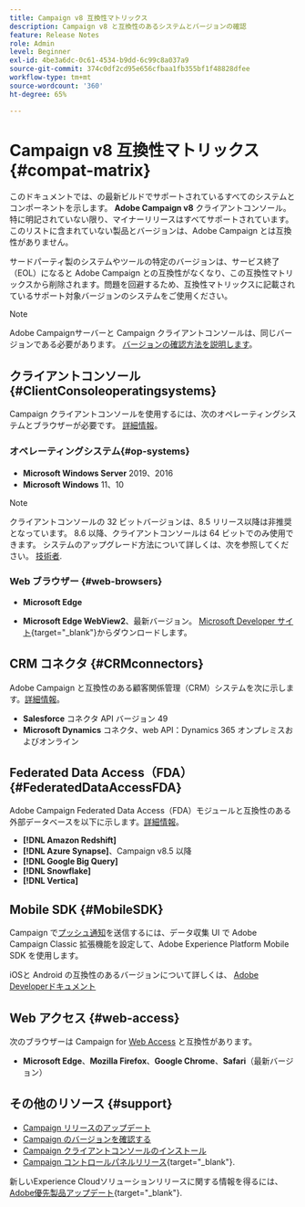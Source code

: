 ```yaml
---
title: Campaign v8 互換性マトリックス
description: Campaign v8 と互換性のあるシステムとバージョンの確認
feature: Release Notes
role: Admin
level: Beginner
exl-id: 4be3a6dc-0c61-4534-b9dd-6c99c8a037a9
source-git-commit: 374c0df2cd95e656cfbaa1fb355bf1f48828dfee
workflow-type: tm+mt
source-wordcount: '360'
ht-degree: 65%

---
```


# Campaign v8 互換性マトリックス {#compat-matrix}

このドキュメントでは、の最新ビルドでサポートされているすべてのシステムとコンポーネントを示します。 **Adobe Campaign v8** クライアントコンソール。 特に明記されていない限り、マイナーリリースはすべてサポートされています。このリストに含まれていない製品とバージョンは、Adobe Campaign とは互換性がありません。

サードパーティ製のシステムやツールの特定のバージョンは、サービス終了（EOL）になると Adobe Campaign との互換性がなくなり、この互換性マトリックスから削除されます。問題を回避するため、互換性マトリックスに記載されているサポート対象バージョンのシステムをご使用ください。

>[!NOTE]
>
>Adobe Campaignサーバーと Campaign クライアントコンソールは、同じバージョンである必要があります。 [バージョンの確認方法を説明します](upgrades.md#version)。

## クライアントコンソール {#ClientConsoleoperatingsystems}

Campaign クライアントコンソールを使用するには、次のオペレーティングシステムとブラウザーが必要です。 [詳細情報](connect.md)。

### オペレーティングシステム{#op-systems}

* **Microsoft Windows Server** 2019、2016
* **Microsoft Windows** 11、10

>[!NOTE]
>
>クライアントコンソールの 32 ビットバージョンは、8.5 リリース以降は非推奨となっています。 8.6 以降、クライアントコンソールは 64 ビットでのみ使用できます。 システムのアップグレード方法について詳しくは、次を参照してください。 [技術者](../../technotes/upgrades/console.md).

### Web ブラウザー {#web-browsers}

* **Microsoft Edge**

* **Microsoft Edge WebView2**、最新バージョン。 [Microsoft Developer サイト](http://www.adobe.com/go/acc-ms-webview2-runtime-download_jp){target="_blank"}からダウンロードします。

## CRM コネクタ {#CRMconnectors}

Adobe Campaign と互換性のある顧客関係管理（CRM）システムを次に示します。[詳細情報](../connect/crm.md)。

* **Salesforce** コネクタ API バージョン 49
* **Microsoft Dynamics** コネクタ、web API：Dynamics 365 オンプレミスおよびオンライン

## Federated Data Access（FDA）{#FederatedDataAccessFDA}

Adobe Campaign Federated Data Access（FDA）モジュールと互換性のある外部データベースを以下に示します。[詳細情報](../connect/fda.md)。

* **[!DNL Amazon Redshift]**
* **[!DNL Azure Synapse]**、Campaign v8.5 以降
* **[!DNL Google Big Query]**
* **[!DNL Snowflake]**
* **[!DNL Vertica]**

## Mobile SDK {#MobileSDK}

Campaign で[プッシュ通知](../send/push.md)を送信するには、データ収集 UI で Adobe Campaign Classic 拡張機能を設定して、Adobe Experience Platform Mobile SDK を使用します。

iOSと Android の互換性のあるバージョンについて詳しくは、 [Adobe Developerドキュメント](https://developer.adobe.com/client-sdks/home/)

## Web アクセス {#web-access}

次のブラウザーは Campaign for [Web Access](connect.md#web-access) と互換性があります。

* **Microsoft Edge**、**Mozilla Firefox**、**Google Chrome**、**Safari**（最新バージョン）


## その他のリソース {#support}

* [Campaign リリースのアップデート](upgrades.md)
* [Campaign のバージョンを確認する](upgrades.md#version)
* [Campaign クライアントコンソールのインストール](connect.md)
* [Campaign コントロールパネルリリース](https://experienceleague.adobe.com/docs/control-panel/using/release-notes.html?lang=ja){target="_blank"}.

新しいExperience Cloudソリューションリリースに関する情報を得るには、 [Adobe優先製品アップデート](https://www.adobe.com/jp/subscription/priority-product-update.html){target="_blank"}.
